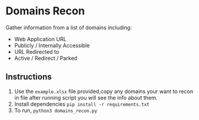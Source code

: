 # Domains Recon

Gather information from a list of domains including:
- Web Application URL
- Publicly / Internally Accessible 
- URL Redirected to
- Active / Redirect / Parked


## Instructions

1. Use the `example.xlsx` file provided,copy any domains your want to recon in file after running script you will see the info about them.
2. Install dependencies `pip install -r requirements.txt`
3. To run, `python3 domains_recon.py`

